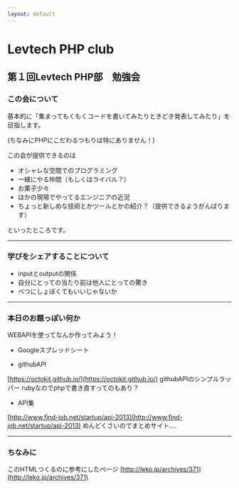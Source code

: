 ```yaml
---
layout: default
---
```


# Levtech PHP club

## 第１回Levtech PHP部　勉強会

### この会について
基本的に「集まってもくもくコードを書いてみたりときどき発表してみたり」を目指します。

(ちなみにPHPにこだわるつもりは特にありません！)

この会が提供できるのは

* オシャレな空間でのプログラミング
* 一緒にやる仲間（もしくはライバル？）
* お菓子少々
* ほかの現場でやってるエンジニアの近況
* ちょっと新しめな技術とかツールとかの紹介？（提供できるようがんばります）

といったところです。

---

### 学びをシェアすることについて

* inputとoutputの関係
* 自分にとっての当たり前は他人にとっての驚き
* べつにしょぼくてもいいじゃないか

---

### 本日のお題っぽい何か
WEBAPIを使ってなんか作ってみよう！

* Googleスプレッドシート

* githubAPI

[https://octokit.github.io/](https://octokit.github.io/) githubAPIのシンプルラッパー
rubyなのでphpで書き直すってのもあり？

* API集

[http://www.find-job.net/startup/api-2013](http://www.find-job.net/startup/api-2013)
めんどくさいのでまとめサイト....


---

### ちなみに
このHTMLつくるのに参考にしたページ
[http://leko.jp/archives/371](http://leko.jp/archives/371)
